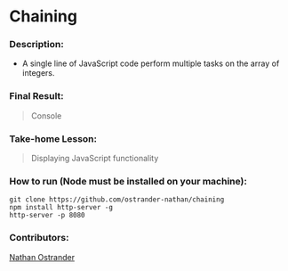 # Chaining

### Description: 

* A single line of JavaScript code perform multiple tasks on the array of integers.

### Final Result:
> Console 

### Take-home Lesson:

> Displaying JavaScript functionality 


### How to run (Node must be installed on your machine):
```
git clone https://github.com/ostrander-nathan/chaining
npm install http-server -g
http-server -p 8080
```


### Contributors:
[Nathan Ostrander](https://github.com/ostrander-nathan)